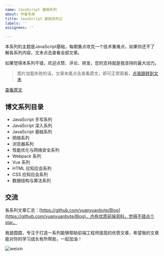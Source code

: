 ```yaml
---
name: JavaScript 基础系列
about: 作者专用
title: JavaScript 基础系列之
labels: ''
assignees: ''

---
```


本系列的主题是JavaScript基础，每期重点攻克一个技术重难点，如果你还不了解各系列内容，文末点击查看全部文章。

如果觉得本系列不错，欢迎点赞、评论、转发，您的支持就是我坚持的最大动力。

>图片加载失败的话，文章末尾点击查看原文，即可正常观看，[点我跳转到文末](#end)



<a id="end">[查看原文](https://yuanyuan.blog.csdn.net/article/details/117296067)</a>

## 博文系列目录
- JavaScript 手写系列
- JavaScript 深入系列
- JavaScript 基础系列
- 网络系列
- 浏览器系列
- 性能优化与网络安全系列
- Webpack 系列
- Vue 系列
- HTML 应知应会系列
- CSS 应知应会系列
- 数据结构与算法系列

## 交流
各系列文章汇总：[https://github.com/yuanyuanbyte/Blog](https://github.com/yuanyuanbyte/Blog)，内有优质前端资料，觉得不错点个star。

我是圆圆，专注于打造一系列能够帮助前端工程师提高的优质文章，希望我的文章能对你的学习成长有所帮助，一起加油！

![weixin](https://user-images.githubusercontent.com/93993961/142754340-48dcb207-86b2-4171-8244-5cba2798911c.png)
